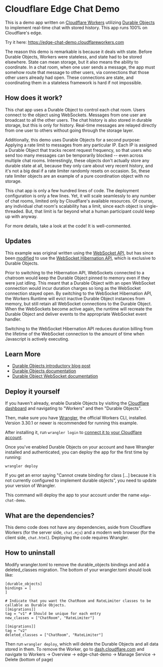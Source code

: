 # Cloudflare Edge Chat Demo

This is a demo app written on [Cloudflare Workers](https://workers.cloudflare.com/) utilizing [Durable Objects](https://blog.cloudflare.com/introducing-workers-durable-objects) to implement real-time chat with stored history. This app runs 100% on Cloudflare's edge.

Try it here: https://edge-chat-demo.cloudflareworkers.com

The reason this demo is remarkable is because it deals with state. Before Durable Objects, Workers were stateless, and state had to be stored elsewhere. State can mean storage, but it also means the ability to coordinate. In a chat room, when one user sends a message, the app must somehow route that message to other users, via connections that those other users already had open. These connections are state, and coordinating them in a stateless framework is hard if not impossible.

## How does it work?

This chat app uses a Durable Object to control each chat room. Users connect to the object using WebSockets. Messages from one user are broadcast to all the other users. The chat history is also stored in durable storage, but this is only for history. Real-time messages are relayed directly from one user to others without going through the storage layer.

Additionally, this demo uses Durable Objects for a second purpose: Applying a rate limit to messages from any particular IP. Each IP is assigned a Durable Object that tracks recent request frequency, so that users who send too many messages can be temporarily blocked -- even across multiple chat rooms. Interestingly, these objects don't actually store any durable state at all, because they only care about very recent history, and it's not a big deal if a rate limiter randomly resets on occasion. So, these rate limiter objects are an example of a pure coordination object with no storage.

This chat app is only a few hundred lines of code. The deployment configuration is only a few lines. Yet, it will scale seamlessly to any number of chat rooms, limited only by Cloudflare's available resources. Of course, any individual chat room's scalability has a limit, since each object is single-threaded. But, that limit is far beyond what a human participant could keep up with anyway.

For more details, take a look at the code! It is well-commented.

## Updates

This example was original written using the [WebSocket API](https://developers.cloudflare.com/workers/runtime-apis/websockets/), but has since been [modified](https://github.com/cloudflare/workers-chat-demo/pull/32) to use the [WebSocket Hibernation API](https://developers.cloudflare.com/durable-objects/api/websockets/#websocket-hibernation), which is exclusive to Durable Objects.

Prior to switching to the Hibernation API, WebSockets connected to a chatroom would keep the Durable Object pinned to memory even if they were just idling. This meant that a Durable Object with an open WebSocket connection would incur duration charges so long as the WebSocket connection stayed open. By switching to the WebSocket Hibernation API, the Workers Runtime will evict inactive Durable Object instances from memory, but still retain all WebSocket connections to the Durable Object. When the WebSockets become active again, the runtime will recreate the Durable Object and deliver events to the appropriate WebSocket event handler.

Switching to the WebSocket Hibernation API reduces duration billing from the lifetime of the WebSocket connection to the amount of time when Javascript is actively executing.

## Learn More

* [Durable Objects introductory blog post](https://blog.cloudflare.com/introducing-workers-durable-objects)
* [Durable Objects documentation](https://developers.cloudflare.com/workers/learning/using-durable-objects)
* [Durable Object WebSocket documentation](https://developers.cloudflare.com/durable-objects/reference/websockets/)

## Deploy it yourself

If you haven't already, enable Durable Objects by visiting the [Cloudflare dashboard](https://dash.cloudflare.com/) and navigating to "Workers" and then "Durable Objects".

Then, make sure you have [Wrangler](https://developers.cloudflare.com/workers/cli-wrangler/install-update), the official Workers CLI, installed. Version 3.30.1 or newer is recommended for running this example.

After installing it, run `wrangler login` to [connect it to your Cloudflare account](https://developers.cloudflare.com/workers/cli-wrangler/authentication).

Once you've enabled Durable Objects on your account and have Wrangler installed and authenticated, you can deploy the app for the first time by running:

    wrangler deploy

If you get an error saying "Cannot create binding for class [...] because it is not currently configured to implement durable objects", you need to update your version of Wrangler.

This command will deploy the app to your account under the name `edge-chat-demo`.

## What are the dependencies?

This demo code does not have any dependencies, aside from Cloudflare Workers (for the server side, `chat.mjs`) and a modern web browser (for the client side, `chat.html`). Deploying the code requires Wrangler.

## How to uninstall

Modify wrangler.toml to remove the durable_objects bindings and add a deleted_classes migration. The bottom of your wrangler.toml should look like:

```
[durable_objects]
bindings = [
]

# Indicate that you want the ChatRoom and RateLimiter classes to be callable as Durable Objects.
[[migrations]]
tag = "v1" # Should be unique for each entry
new_classes = ["ChatRoom", "RateLimiter"]

[[migrations]]
tag = "v2"
deleted_classes = ["ChatRoom", "RateLimiter"]
```

Then run `wrangler deploy`, which will delete the Durable Objects and all data stored in them.  To remove the Worker, go to [dash.cloudflare.com](dash.cloudflare.com) and navigate to Workers -> Overview -> edge-chat-demo -> Manage Service -> Delete (bottom of page)
